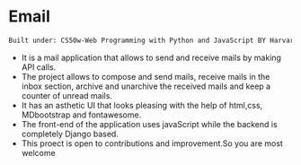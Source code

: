 # Email
```bash
Built under: CS50w-Web Programming with Python and JavaScript BY Harvard University
```
<ul>
  <li>It is a mail application that allows to send and receive mails by making API calls. </li>

<li>The project allows to compose and send mails, receive mails in the inbox section, archive and unarchive the received mails and keep a counter of unread mails.</li>
<li>It has an asthetic UI that looks pleasing with the help of html,css, MDbootstrap and fontawesome.</li>

<li>The front-end of the application uses javaScript while the backend is completely Django based.</li>
<li>This proect is open to contributions and improvement.So you are most welcome </li>
